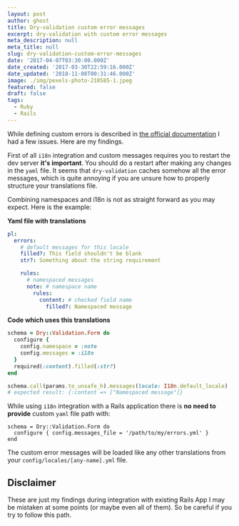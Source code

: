 ```yaml
---
layout: post
author: ghost
title: Dry-validation custom error messages
excerpt: dry-validation with custom error messages
meta_description: null
meta_title: null
slug: dry-validation-custom-error-messages
date: '2017-04-07T03:30:00.000Z'
date_created: '2017-03-30T22:59:16.000Z'
date_updated: '2018-11-08T00:31:46.000Z'
image: ./img/pexels-photo-210585-1.jpeg
featured: false
draft: false
tags:
  - Ruby
  - Rails
---
```

While defining custom errors is described in [the official documentation](http://dry-rb.org/gems/dry-validation/error-messages/) I had a few issues. Here are my findings.

First of all `i18n` integration and custom messages requires you to restart the dev server **it's important**. You should do a restart after making any changes in the `yaml` file. It seems that `dry-validation` caches somehow all the error messages, which is quite annoying if you are unsure how to properly structure your translations file.

Combining namespaces and i18n is not as straight forward as you may expect. Here is the example:

**Yaml file with translations**
```yaml
pl:
  errors:
    # default messages for this locale
    filled?: This field shouldn't be blank
    str?: Something about the string requirement

    rules:
      # namespaced messages
      note: # namespace name
        rules:
          content: # checked field name
            filled?: Namespaced message
```

**Code which uses this translations**
```ruby
schema = Dry::Validation.Form do
  configure {
    config.namespace = :note
    config.messages = :i18n
  }
  required(:content).filled(:str?)
end

schema.call(params.to_unsafe_h).messages(locale: I18n.default_locale)
# expected result: {:content => ["Namespaced message"]}
```

While using `i18n` integration with a Rails application there is **no need to provide** custom `yaml` file path with:
```
schema = Dry::Validation.Form do
  configure { config.messages_file = '/path/to/my/errors.yml' }
end
```
The custom error messages will be loaded like any other translations from your `config/locales/[any-name].yml` file.


## Disclaimer

These are just my findings during integration with existing Rails App I may be mistaken at some points (or maybe even all of them). So be careful if you try to follow this path.

